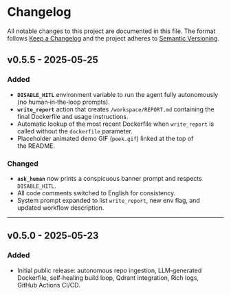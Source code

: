 # Changelog

All notable changes to this project are documented in this file. The format follows [Keep a Changelog](https://keepachangelog.com/en/1.1.0/) and the project adheres to [Semantic Versioning](https://semver.org/spec/v2.0.0.html).

## v0.5.5 - 2025‑05‑25

### Added

* **`DISABLE_HITL`** environment variable to run the agent fully autonomously (no human‑in‑the‑loop prompts).
* **`write_report`** action that creates `/workspace/REPORT.md` containing the final Dockerfile and usage instructions.
* Automatic lookup of the most recent Dockerfile when `write_report` is called without the `dockerfile` parameter.
* Placeholder animated demo GIF (`peek.gif`) linked at the top of the README.

### Changed

* **`ask_human`** now prints a conspicuous banner prompt and respects `DISABLE_HITL`.
* All code comments switched to English for consistency.
* System prompt expanded to list `write_report`, new env flag, and updated workflow description.

---

## v0.5.0 - 2025‑05-23

### Added

* Initial public release: autonomous repo ingestion, LLM‑generated Dockerfile, self‑healing build loop, Qdrant integration, Rich logs, GitHub Actions CI/CD.
